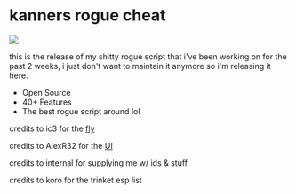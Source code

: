 # kanners rogue cheat
![](https://raw.githubusercontent.com/kanenr/rogue-script/master/krc.png)

this is the release of my shitty rogue script that i've been working on for the past 2 weeks, i just don't want to maintain it anymore so i'm releasing it here.
- Open Source
- 40+ Features
- The best rogue script around lol

credits to ic3 for the [fly](https://ic3w0lf.xyz/rblx/BetterFly.lua)

credits to AlexR32 for the [UI](https://github.com/AlexR32/Roblox)

credits to internal for supplying me w/ ids & stuff

credits to koro for the trinket esp list
